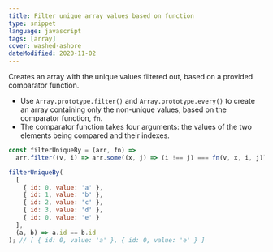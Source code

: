 ```yaml
---
title: Filter unique array values based on function
type: snippet
language: javascript
tags: [array]
cover: washed-ashore
dateModified: 2020-11-02
---
```


Creates an array with the unique values filtered out, based on a provided comparator function.

- Use `Array.prototype.filter()` and `Array.prototype.every()` to create an array containing only the non-unique values, based on the comparator function, `fn`.
- The comparator function takes four arguments: the values of the two elements being compared and their indexes.

```js
const filterUniqueBy = (arr, fn) =>
  arr.filter((v, i) => arr.some((x, j) => (i !== j) === fn(v, x, i, j)));

filterUniqueBy(
  [
    { id: 0, value: 'a' },
    { id: 1, value: 'b' },
    { id: 2, value: 'c' },
    { id: 3, value: 'd' },
    { id: 0, value: 'e' }
  ],
  (a, b) => a.id == b.id
); // [ { id: 0, value: 'a' }, { id: 0, value: 'e' } ]
```
